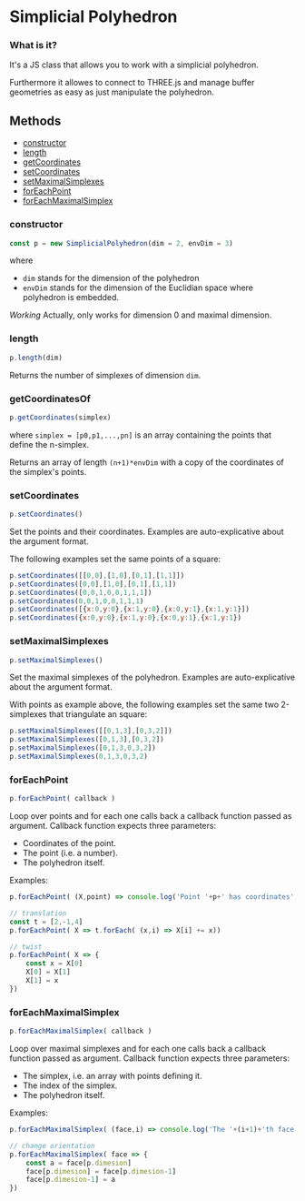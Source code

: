 # Simplicial Polyhedron
### What  <a id="What "></a>is it?
It's a JS class that allows you to work with a simplicial polyhedron.

Furthermore it allowes to connect to THREE.js and manage buffer geometries as easy as just manipulate the polyhedron.

## Methods

- [constructor](#constructor)
- [length](#length)
- [getCoordinates](#getCoordinates)
- [setCoordinates](#setCoordinates)
- [setMaximalSimplexes](#set-maximal-simplexes)
- [forEachPoint](#forEachPoint)
- [forEachMaximalSimplex](#forEachMaximalSimplex)

### constructor <a id="constructor"></a>
```javascript
const p = new SimplicialPolyhedron(dim = 2, envDim = 3)
```
where
- `dim` stands for the dimension of the polyhedron
- `envDim` stands for the dimension of the Euclidian space where polyhedron is embedded.

*Working* Actually, only works for dimension 0 and maximal dimension.

### length <a id="length"></a>
```javascript
p.length(dim)
```
Returns the number of simplexes of dimension `dim`.
    
### getCoordinatesOf <a id="getCoordinates"></a>
```javascript
p.getCoordinates(simplex)
```
where `simplex = [p0,p1,...,pn]` is an array containing the points that define the n-simplex.

Returns an array of length `(n+1)*envDim` with a copy of the coordinates of the simplex's points.

### setCoordinates <a id="setCoordinates"></a>
```javascript
p.setCoordinates()
```
Set the points and their coordinates. Examples are auto-explicative about the argument format.

The following examples set the same points of a square:
```javascript
p.setCoordinates([[0,0],[1,0],[0,1],[1,1]])
p.setCoordinates([0,0],[1,0],[0,1],[1,1])
p.setCoordinates([0,0,1,0,0,1,1,1])
p.setCoordinates(0,0,1,0,0,1,1,1)
p.setCoordinates([{x:0,y:0},{x:1,y:0},{x:0,y:1},{x:1,y:1}])
p.setCoordinates({x:0,y:0},{x:1,y:0},{x:0,y:1},{x:1,y:1})
```

### setMaximalSimplexes <a id="set-maximal-simplexes"></a>
```javascript
p.setMaximalSimplexes()
```
Set the maximal simplexes of the polyhedron. Examples are auto-explicative about the argument format.

With points as example above, the following examples set the same two 2-simplexes that triangulate an square:
```javascript
p.setMaximalSimplexes([[0,1,3],[0,3,2]])
p.setMaximalSimplexes([0,1,3],[0,3,2])
p.setMaximalSimplexes([0,1,3,0,3,2])
p.setMaximalSimplexes(0,1,3,0,3,2)
```

### forEachPoint <a id="forEachPoint"></a>
```javascript
p.forEachPoint( callback )
```
Loop over points and for each one calls back a callback function passed as argument.
Callback function expects three parameters:
- Coordinates of the point.
- The point (i.e. a number).
- The polyhedron itself.

Examples:
```javascript
p.forEachPoint( (X,point) => console.log('Point '+p+' has coordinates', X) )
```
```javascript
// translation
const t = [2,-1,4]
p.forEachPoint( X => t.forEach( (x,i) => X[i] += x))
```
```javascript
// twist
p.forEachPoint( X => {
    const x = X[0]
    X[0] = X[1]
    X[1] = x
})
```

### forEachMaximalSimplex  <a id="forEachMaximalSimplex"></a>
```javascript
p.forEachMaximalSimplex( callback )
```
Loop over maximal simplexes and for each one calls back a callback function passed as argument.
Callback function expects three parameters:
- The simplex, i.e. an array with points defining it.
- The index of the simplex.
- The polyhedron itself.

Examples:
```javascript
p.forEachMaximalSimplex( (face,i) => console.log('The '+(i+1)+'th face are defined by points', face))
```
```javascript
// change orientation
p.forEachMaximalSimplex( face => {
    const a = face[p.dimesion]
    face[p.dimesion] = face[p.dimesion-1]
    face[p.dimesion-1] = a
})
```
